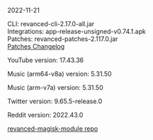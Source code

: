 2022-11-21
  
CLI: revanced-cli-2.17.0-all.jar  
Integrations: app-release-unsigned-v0.74.1.apk  
Patches: revanced-patches-2.117.0.jar  
[Patches Changelog](https://github.com/revanced/revanced-patches/releases/tag/v2.117.0)  

YouTube version: 17.43.36  

Music (arm64-v8a) version: 5.31.50  

Music (arm-v7a) version: 5.31.50  

Twitter version: 9.65.5-release.0  

Reddit version: 2022.43.0  

[revanced-magisk-module repo](https://github.com/j-hc/revanced-magisk-module)
